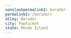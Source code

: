 ```yaml
---
﻿nonslashpermalink2: borador
permalink2: /borador/
alley: Borador
city: Pawtucket
state: Rhode Island
---
```

